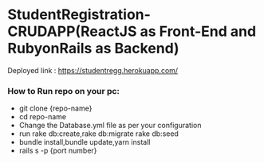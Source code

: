 # StudentRegistration-CRUDAPP(ReactJS as Front-End and RubyonRails as Backend)
Deployed link : https://studentregg.herokuapp.com/

### How to Run repo on your pc:
- git clone {repo-name}
- cd repo-name
- Change the Database.yml file as per your configuration 
- run rake db:create,rake db:migrate rake db:seed 
- bundle install,bundle update,yarn install 
- rails s -p {port number}
 
